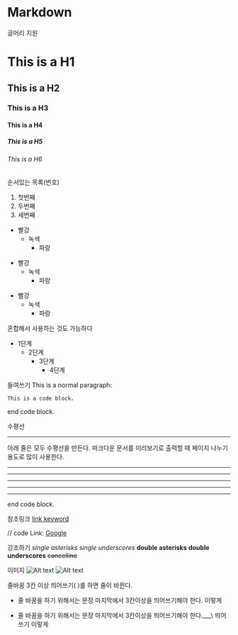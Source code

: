 # Markdown

글머리 지원
# This is a H1
## This is a H2
### This is a H3
#### This is a H4
##### This is a H5
###### This is a H6


순서있는 목록(번호)
1. 첫번째
2. 두번째
3. 세번째


* 빨강
  * 녹색
    * 파랑

+ 빨강
  + 녹색
    + 파랑

- 빨강
  - 녹색
    - 파랑

혼합해서 사용하는 것도 가능하다

* 1단계
  - 2단계
    + 3단계
      + 4단계


들여쓰기
This is a normal paragraph:

    This is a code block.
    
end code block.
    
    
수평선 <hr/>
아래 줄은 모두 수평선을 만든다. 마크다운 문서를 미리보기로 출력할 때 페이지 나누기 용도로 많이 사용한다.

* * *

***

*****

- - -

---------------------------------------
    
end code block.


참조링크
[link keyword][id]

[id]: URL "Optional Title here"

// code
Link: [Google][googlelink]

[googlelink]: https://google.com "Go google"


강조하기
*single asterisks*
_single underscores_
**double asterisks**
__double underscores__
~~cancelline~~


이미지
![Alt text](/path/to/img.jpg"1")
![Alt text](/path/to/img.jpg "Optional title")


줄바꿈
3칸 이상 띄어쓰기( )를 하면 줄이 바뀐다.

* 줄 바꿈을 하기 위해서는 문장 마지막에서 3칸이상을 띄어쓰기해야 한다. 
이렇게

* 줄 바꿈을 하기 위해서는 문장 마지막에서 3칸이상을 띄어쓰기해야 한다.___\\ 띄어쓰기
이렇게
